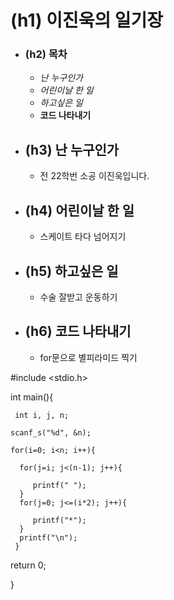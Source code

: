 # (h1) 이진욱의 일기장
* ### (h2) 목차
    * _난 누구인가_
    * _어린이날 한 일_
    * _하고싶은 일_
    * __코드 나타내기__
* ## (h3) 난 누구인가
    * 전 22학번 소공 이진욱입니다.
* ## (h4) 어린이날 한 일
    * 스케이트 타다 넘어지기
* ## (h5) 하고싶은 일
    * 수술 잘받고 운동하기
* ## (h6) __코드 나타내기__
    * for문으로 별피라미드 찍기

 #include <stdio.h>

int main(){

     int i, j, n;

    scanf_s("%d", &n);

    for(i=0; i<n; i++){

      for(j=i; j<(n-1); j++){
          
         printf(" ");
      }
      for(j=0; j<=(i*2); j++){

         printf("*");
      }
      printf("\n");
     }

   return 0;

}
